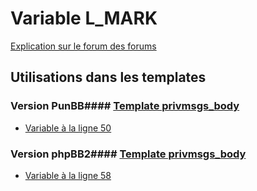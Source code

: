 # Variable L_MARK
[Explication sur le forum des forums](http://forum.forumactif.com/t294113-listing-des-variables#L_MARK)
## Utilisations dans les templates
### Version PunBB#### [Template privmsgs_body](punbb/privmsgs_body.md)
* [Variable à la ligne 50](../punbb/privmsgs_body.tpl#L50)
### Version phpBB2#### [Template privmsgs_body](subsilver/privmsgs_body.md)
* [Variable à la ligne 58](../subsilver/privmsgs_body.tpl#L58)